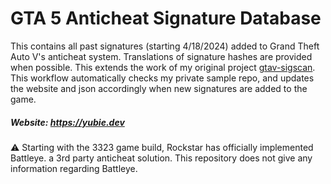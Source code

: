 # GTA 5 Anticheat Signature Database
This contains all past signatures (starting 4/18/2024) added to Grand Theft Auto V's anticheat system. Translations of signature hashes are provided when possible.
This extends the work of my original project [gtav-sigscan](https://github.com/yubie-re/gtav-sigscan).
This workflow automatically checks my private sample repo, and updates the website and json accordingly when new signatures are added to the game.

##### Website: https://yubie.dev

⚠️ Starting with the 3323 game build, Rockstar has officially implemented Battleye. a 3rd party anticheat solution. This repository does not give any information regarding Battleye.